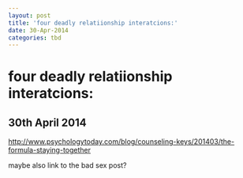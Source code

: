 ```yaml
---
layout: post
title: 'four deadly relatiionship interatcions:'
date: 30-Apr-2014
categories: tbd
---
```


# four deadly relatiionship interatcions:

## 30th April 2014

http://www.psychologytoday.com/blog/counseling-keys/201403/the-formula-staying-together

 

maybe also link to the bad sex post?

